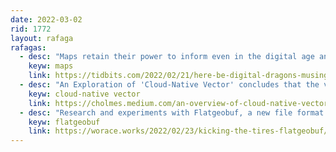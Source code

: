 ```yaml
---
date: 2022-03-02
rid: 1772
layout: rafaga
rafagas:
  - desc: "Maps retain their power to inform even in the digital age and sharing experiences with the community will help improve them beyond simple navigation."
    keyw: maps
    link: https://tidbits.com/2022/02/21/here-be-digital-dragons-musings-on-modern-mapping/
  - desc: "An Exploration of 'Cloud-Native Vector' concludes that the vector is much more difficult to 'optimize in the cloud' but there is an interesting breakthrough towards this goal and some interesting avenues to explore"
    keyw: cloud-native vector
    link: https://cholmes.medium.com/an-overview-of-cloud-native-vector-c223845638e0
  - desc: "Research and experiments with Flatgeobuf, a new file format for storing geospatial vector data, for a quick overview of the format and its interest and usefulness"
    keyw: flatgeobuf
    link: https://worace.works/2022/02/23/kicking-the-tires-flatgeobuf/
---
```

